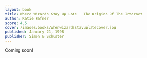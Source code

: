 ```yaml
---
layout: book
title: Where Wizards Stay Up Late - The Origins Of The Internet
author: Katie Hafner
score: 4.5
cover: /images/books/whenwizardsstayuplatecover.jpg
published: January 21, 1998
publisher: Simon & Schuster
---
```


Coming soon!

